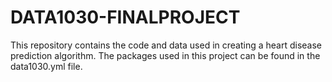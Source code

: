 # DATA1030-FINALPROJECT


This repository contains the code and data used in creating a heart disease prediction algorithm. 
The packages used in this project can be found in the data1030.yml file. 
